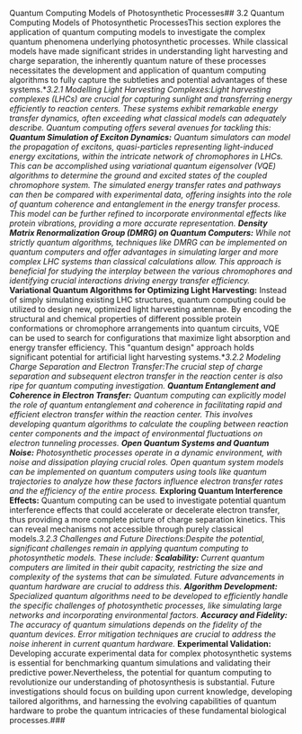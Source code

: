 Quantum Computing Models of Photosynthetic Processes## 3.2 Quantum Computing Models of Photosynthetic ProcessesThis section explores the application of quantum computing models to investigate the complex quantum phenomena underlying photosynthetic processes.  While classical models have made significant strides in understanding light harvesting and charge separation, the inherently quantum nature of these processes necessitates the development and application of quantum computing algorithms to fully capture the subtleties and potential advantages of these systems.**3.2.1  Modelling Light Harvesting Complexes:**Light harvesting complexes (LHCs) are crucial for capturing sunlight and transferring energy efficiently to reaction centers.  These systems exhibit remarkable energy transfer dynamics, often exceeding what classical models can adequately describe. Quantum computing offers several avenues for tackling this:* **Quantum Simulation of Exciton Dynamics:**  Quantum simulators can model the propagation of excitons, quasi-particles representing light-induced energy excitations, within the intricate network of chromophores in LHCs.  This can be accomplished using variational quantum eigensolver (VQE) algorithms to determine the ground and excited states of the coupled chromophore system.  The simulated energy transfer rates and pathways can then be compared with experimental data, offering insights into the role of quantum coherence and entanglement in the energy transfer process. This model can be further refined to incorporate environmental effects like protein vibrations, providing a more accurate representation.* **Density Matrix Renormalization Group (DMRG) on Quantum Computers:**  While not strictly quantum algorithms, techniques like DMRG can be implemented on quantum computers and offer advantages in simulating larger and more complex LHC systems than classical calculations allow.  This approach is beneficial for studying the interplay between the various chromophores and identifying crucial interactions driving energy transfer efficiency.* **Variational Quantum Algorithms for Optimizing Light Harvesting:**  Instead of simply simulating existing LHC structures, quantum computing could be utilized to design new, optimized light harvesting antennae.  By encoding the structural and chemical properties of different possible protein conformations or chromophore arrangements into quantum circuits, VQE can be used to search for configurations that maximize light absorption and energy transfer efficiency. This "quantum design" approach holds significant potential for artificial light harvesting systems.**3.2.2  Modeling Charge Separation and Electron Transfer:**The crucial step of charge separation and subsequent electron transfer in the reaction center is also ripe for quantum computing investigation.* **Quantum Entanglement and Coherence in Electron Transfer:**  Quantum computing can explicitly model the role of quantum entanglement and coherence in facilitating rapid and efficient electron transfer within the reaction center.  This involves developing quantum algorithms to calculate the coupling between reaction center components and the impact of environmental fluctuations on electron tunneling processes.* **Open Quantum Systems and Quantum Noise:** Photosynthetic processes operate in a dynamic environment, with noise and dissipation playing crucial roles. Open quantum system models can be implemented on quantum computers using tools like quantum trajectories to analyze how these factors influence electron transfer rates and the efficiency of the entire process.* **Exploring Quantum Interference Effects:**  Quantum computing can be used to investigate potential quantum interference effects that could accelerate or decelerate electron transfer, thus providing a more complete picture of charge separation kinetics. This can reveal mechanisms not accessible through purely classical models.**3.2.3  Challenges and Future Directions:**Despite the potential, significant challenges remain in applying quantum computing to photosynthetic models. These include:* **Scalability:**  Current quantum computers are limited in their qubit capacity, restricting the size and complexity of the systems that can be simulated. Future advancements in quantum hardware are crucial to address this.* **Algorithm Development:**  Specialized quantum algorithms need to be developed to efficiently handle the specific challenges of photosynthetic processes, like simulating large networks and incorporating environmental factors.* **Accuracy and Fidelity:**  The accuracy of quantum simulations depends on the fidelity of the quantum devices.  Error mitigation techniques are crucial to address the noise inherent in current quantum hardware.* **Experimental Validation:**  Developing accurate experimental data for complex photosynthetic systems is essential for benchmarking quantum simulations and validating their predictive power.Nevertheless, the potential for quantum computing to revolutionize our understanding of photosynthesis is substantial.  Future investigations should focus on building upon current knowledge, developing tailored algorithms, and harnessing the evolving capabilities of quantum hardware to probe the quantum intricacies of these fundamental biological processes.###